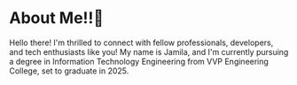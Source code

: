 # About Me!!🌟

Hello there! I'm thrilled to connect with fellow professionals, developers, and tech enthusiasts like you! My name is Jamila, and I'm currently pursuing a degree in Information Technology Engineering from VVP Engineering College, set to graduate in 2025.

